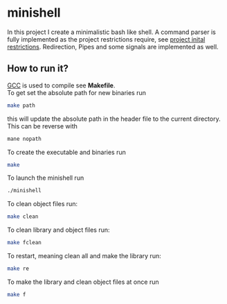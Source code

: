 # minishell
In this project I create a minimalistic bash like shell. A command parser is fully implemented as the project restrictions require, see [project inital restrictions](). Redirection, Pipes and some signals are implemented as well.
## How to run it?
[GCC](https://gcc.gnu.org/ "gcc web page") is used to compile see **Makefile**.<br>
To get set the absolute path for new binaries run
```bash
make path
```
this will update the absolute path in the header file to the current directory.<br>
This can be reverse with
```bash
mane nopath
```

To create the executable and binaries run
```bash
make
```
To launch the minishell run
```bash
./minishell
```
To clean object files run:
```bash
make clean
```
To clean library and object files run:
```bash
make fclean
```
To restart, meaning clean all and make the library run:
```bash
make re
```
To make the library and clean object files at once run
```bash
make f
```

